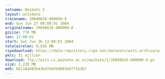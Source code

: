 ```yaml
---
setname: Waikato I
layout: witsdata
tracename: 20040626-000000-0
end: Sun Jun 27 00:00:01 2004
originalname: 20040626-000000-0
gzsize: 778 MB
len: 12:00:01
start: Sat Jun 26 12:00:01 2004
totalwirelen: 9,816 MB
ripedownload: https://data-repository.ripe.net/datasets/wits-archive/waikato/1/20040626-000000-0.gz
pkts: 31 million
download: ftp://wits.cs.waikato.ac.nz/waikato/1/20040626-000000-0.gz
size: 2,229 MB
md5: b6118a405b43bd7e939d003607f1b167
---
```

